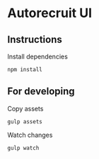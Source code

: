 # Autorecruit UI

## Instructions

Install dependencies

`npm install`

## For developing

Copy assets

`gulp assets`

Watch changes

`gulp watch`
